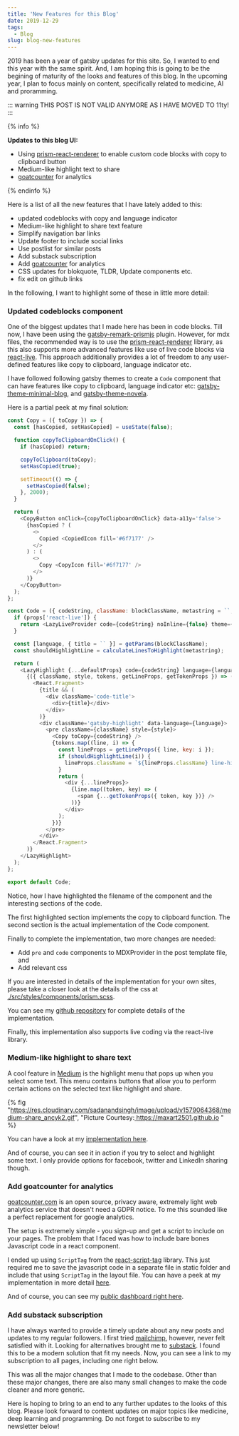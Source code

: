 ```yaml
---
title: 'New Features for this Blog'
date: 2019-12-29
tags:
  - Blog
slug: blog-new-features
---
```


2019 has been a year of gatsby updates for this site. So, I wanted to end this year with the same
spirit. And, I am hoping this is going to be the begining of maturity of the looks and features of
this blog. In the upcoming year, I plan to focus mainly on content, specifically related to
medicine, AI and proramming.

::: warning
THIS POST IS NOT VALID ANYMORE AS I HAVE MOVED TO 11ty!
:::

{% info %}

**Updates to this blog UI:**

- Using [prism-react-renderer](https://github.com/FormidableLabs/prism-react-renderer) to enable custom
  code blocks with copy to clipboard button
- Medium-like highlight text to share
- [goatcounter](https://www.goatcounter.com/) for analytics

{% endinfo %}

Here is a list of all the new features that I have lately added to this:

- updated codeblocks with copy and language indicator
- Medium-like highlight to share text feature
- Simplify navigation bar links
- Update footer to include social links
- Use postlist for similar posts
- Add substack subscription
- Add [goatcounter](https://www.goatcounter.com/) for analytics
- CSS updates for blokquote, TLDR, Update components etc.
- fix edit on github links

In the following, I want to highlight some of these in little more detail:

### Updated codeblocks component

One of the biggest updates that I made here has been in code blocks. Till now, I have been using
the
[gatsby-remark-prismjs](https://github.com/gatsbyjs/gatsby/tree/master/packages/gatsby-remark-prismjs)
plugin. However, for mdx files, the recommended way is to use the
[prism-react-renderer](https://github.com/FormidableLabs/prism-react-renderer) library, as this
also supports more advanced features like use of live code blocks via
[react-live](https://github.com/FormidableLabs/react-live). This approach additionally provides a
lot of freedom to any user-defined features like copy to clipboard, language indicator etc.

I have followed following gatsby themes to create a `Code` component that can have features like
copy to clipboard, language indicator etc:
[gatsby-theme-minimal-blog](https://www.gatsbyjs.org/packages/@lekoarts/gatsby-theme-minimal-blog/),
and [gatsby-theme-novela](https://github.com/narative/gatsby-theme-novela).

Here is a partial peek at my final solution:

```js
const Copy = ({ toCopy }) => {
  const [hasCopied, setHasCopied] = useState(false);

  function copyToClipboardOnClick() {
    if (hasCopied) return;

    copyToClipboard(toCopy);
    setHasCopied(true);

    setTimeout(() => {
      setHasCopied(false);
    }, 2000);
  }

  return (
    <CopyButton onClick={copyToClipboardOnClick} data-a11y='false'>
      {hasCopied ? (
        <>
          Copied <CopiedIcon fill='#6f7177' />
        </>
      ) : (
        <>
          Copy <CopyIcon fill='#6f7177' />
        </>
      )}
    </CopyButton>
  );
};

const Code = ({ codeString, className: blockClassName, metastring = ``, ...props }) => {
  if (props['react-live']) {
    return <LazyLiveProvider code={codeString} noInline={false} theme={theme} />;
  }

  const [language, { title = `` }] = getParams(blockClassName);
  const shouldHighlightLine = calculateLinesToHighlight(metastring);

  return (
    <LazyHighlight {...defaultProps} code={codeString} language={language} theme={theme}>
      {({ className, style, tokens, getLineProps, getTokenProps }) => (
        <React.Fragment>
          {title && (
            <div className='code-title'>
              <div>{title}</div>
            </div>
          )}
          <div className='gatsby-highlight' data-language={language}>
            <pre className={className} style={style}>
              <Copy toCopy={codeString} />
              {tokens.map((line, i) => {
                const lineProps = getLineProps({ line, key: i });
                if (shouldHighlightLine(i)) {
                  lineProps.className = `${lineProps.className} line-highlight`;
                }
                return (
                  <div {...lineProps}>
                    {line.map((token, key) => (
                      <span {...getTokenProps({ token, key })} />
                    ))}
                  </div>
                );
              })}
            </pre>
          </div>
        </React.Fragment>
      )}
    </LazyHighlight>
  );
};

export default Code;
```

Notice, how I have highlighted the filename of the component and the interesting sections of the
code.

The first highlighted section implements the copy to clipboard function. The second section is the
actual implementation of the Code component.

Finally to complete the implementation, two more changes are needed:

- Add `pre` and `code` components to MDXProvider in the post template file, and
- Add relevant css

If you are interested in details of the implementation for your own sites, please take a closer
look at the details of the css at
[./src/styles/components/prism.scss](https://github.com/sadanand-singh/reckoning.dev/blob/master/src/styles/components/prism.scss).

You can see my [github repository](https://github.com/sadanand-singh/reckoning.dev) for complete
details of the implementation.

Finally, this implementation also supports live coding via the react-live library.

### Medium-like highlight to share text

A cool feature in [Medium](https://medium.com/) is the highlight menu that pops up when you select
some text. This menu contains buttons that allow you to perform certain actions on the selected
text like highlight and share.

{% fig "https://res.cloudinary.com/sadanandsingh/image/upload/v1579064368/medium-share_ancyk2.gif", "Picture Courtesy:<a href='https://maxart2501.github.io/share-this/' target='_blank'> https://maxart2501.github.io </a>" %}

You can have a look at my
[implementation here](https://github.com/sadanand-singh/reckoning.dev/blob/master/src/components/HighlightShare/HighlightShare.js).

And of course, you can see it in action if you try to select and highlight some text. I only
provide options for facebook, twitter and LinkedIn sharing though.

### Add goatcounter for analytics

[goatcounter.com](https://www.goatcounter.com/) is an open source, privacy aware, extremely light
web analytics service that doesn't need a GDPR notice. To me this sounded like a perfect
replacement for google analytics.

The setup is extremely simple - you sign-up and get a script to include on your pages. The problem
that I faced was how to include bare bones Javascript code in a react component.

I ended up using `ScriptTag` from the
[react-script-tag](https://www.npmjs.com/package/react-script-tag) library. This just required me
to save the javascript code in a separate file in static folder and include that using `ScriptTag`
in the layout file. You can have a peek at my implementation in more detail
[here](https://github.com/sadanand-singh/reckoning.dev/blob/master/src/layout/index.js).

And of course, you can see my [public dashboard right here](https://reckoningdev.goatcounter.com/).

### Add substack subscription

I have always wanted to provide a timely update about any new posts and updates to my regular
followers. I first tried [mailchimp](https://mailchimp.com/), however, never felt satisfied with
it. Looking for alternatives brought me to [substack](https://substack.com/). I found this to be a
modern solution that fit my needs. Now, you can see a link to my subscription to all pages,
including one right below.

This was all the major changes that I made to the codebase. Other than these major changes, there
are also many small changes to make the code cleaner and more generic.

Here is hoping to bring to an end to any further updates to the looks of this blog. Please look
forward to content updates on major topics like medicine, deep learning and programming. Do not
forget to subscribe to my newsletter below!
